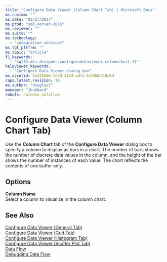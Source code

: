 ```yaml
---
title: "Configure Data Viewer (Column Chart Tab) | Microsoft Docs"
ms.custom: ""
ms.date: "02/27/2017"
ms.prod: "sql-server-2016"
ms.reviewer: ""
ms.suite: ""
ms.technology: 
  - "integration-services"
ms.tgt_pltfrm: ""
ms.topic: "article"
f1_keywords: 
  - "sql13.dts.designer.configuredataviewer.columnchart.f1"
helpviewer_keywords: 
  - "Configure Data Viewer dialog box"
ms.assetid: 2e232566-1c3d-4134-adfc-bfd9db210e6d
caps.latest.revision: 19
ms.author: "douglasl"
manager: "jhubbard"
robots: noindex,nofollow
---
```

# Configure Data Viewer (Column Chart Tab)
  Use the **Column Chart** tab of the **Configure Data Viewer** dialog box to specify a column to display as bars in a chart. The number of bars shows the number of discrete data values in the column, and the height of the bar shows the number of instances of each value. The chart reflects the contents of one buffer only.  
  
## Options  
 **Column Name**  
 Select a column to visualize in the column chart.  
  
## See Also  
 [Configure Data Viewer &#40;General Tab&#41;](../a9retired/configure-data-viewer-general-tab.md)   
 [Configure Data Viewer &#40;Grid Tab&#41;](../a9retired/configure-data-viewer-grid-tab.md)   
 [Configure Data Viewer &#40;Histogram Tab&#41;](../a9retired/configure-data-viewer-histogram-tab.md)   
 [Configure Data Viewer &#40;Scatter Plot Tab&#41;](../a9retired/configure-data-viewer-scatter-plot-tab.md)   
 [Data Flow](../integration-services/data-flow/data-flow.md)   
 [Debugging Data Flow](../integration-services/troubleshooting/debugging-data-flow.md)  
  
  